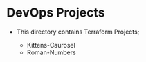 # DevOps Projects

* This directory contains Terraform Projects;

    - Kittens-Caurosel
    - Roman-Numbers